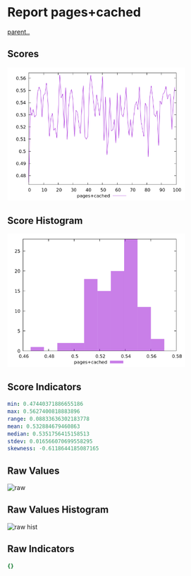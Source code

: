 # Report pages+cached

[parent..](./..)  


## Scores

![score](./score.png)  

## Score Histogram

![hist](./hist.png)  

## Score Indicators

```yaml
min: 0.47440371886655186
max: 0.5627400818883896
range: 0.08833636302183778
mean: 0.532884679460863
median: 0.5351756415158513
stdev: 0.016566070699558295
skewness: -0.6118644185087165

```

## Raw Values

![raw](./raw.png)  

## Raw Values Histogram

![raw hist](./raw_hist.png)  

## Raw Indicators

```yaml
{}

```

<style>
  img {
    max-width: 80%;
  }
</style>
      
